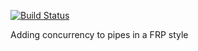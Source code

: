 [![Build Status](https://travis-ci.org/unitb/pipes.svg?branch=master)](https://travis-ci.org/unitb/reactive-pipes)

Adding concurrency to pipes in a FRP style